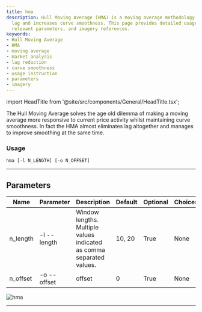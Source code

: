 ```yaml
---
title: hma
description: Hull Moving Average (HMA) is a moving average methodology that reduces
  lag and increases curve smoothness. This page provides detailed usage information,
  relevant parameters, and imagery references.
keywords:
- Hull Moving Average
- HMA
- moving average
- market analysis
- lag reduction
- curve smoothness
- usage instruction
- parameters
- imagery
---
```


import HeadTitle from '@site/src/components/General/HeadTitle.tsx';

<HeadTitle title="stocks /ta/hma - Reference | OpenBB Terminal Docs" />

The Hull Moving Average solves the age old dilemma of making a moving average more responsive to current price activity whilst maintaining curve smoothness. In fact the HMA almost eliminates lag altogether and manages to improve smoothing at the same time.

### Usage

```python wordwrap
hma [-l N_LENGTH] [-o N_OFFSET]
```

---

## Parameters

| Name | Parameter | Description | Default | Optional | Choices |
| ---- | --------- | ----------- | ------- | -------- | ------- |
| n_length | -l  --length | Window lengths. Multiple values indicated as comma separated values. | 10, 20 | True | None |
| n_offset | -o  --offset | offset | 0 | True | None |

![hma](https://user-images.githubusercontent.com/46355364/154310988-2e97c166-a3b9-49ae-abcd-2c1b37309072.png)

---
